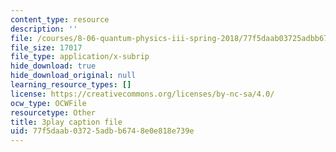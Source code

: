 ```yaml
---
content_type: resource
description: ''
file: /courses/8-06-quantum-physics-iii-spring-2018/77f5daab03725adbb6748e0e818e739e_FA11OqJYnaE.vtt
file_size: 17017
file_type: application/x-subrip
hide_download: true
hide_download_original: null
learning_resource_types: []
license: https://creativecommons.org/licenses/by-nc-sa/4.0/
ocw_type: OCWFile
resourcetype: Other
title: 3play caption file
uid: 77f5daab-0372-5adb-b674-8e0e818e739e
---
```

